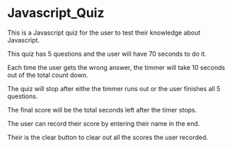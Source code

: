 # Javascript_Quiz

This is a Javascript quiz for the user to test their knowledge about Javascript.

This quiz has 5 questions and the user will have 70 seconds to do it.

Each time the user gets the wrong answer, the timmer will take 10 seconds out of the total count down.

The quiz will stop after eithe the timmer runs out or the user finishes all 5 questions.

The final score will be the total seconds left after the timer stops.

The user can record their score by entering their name in the end.

Their is the clear button to clear out all the scores the user recorded.

